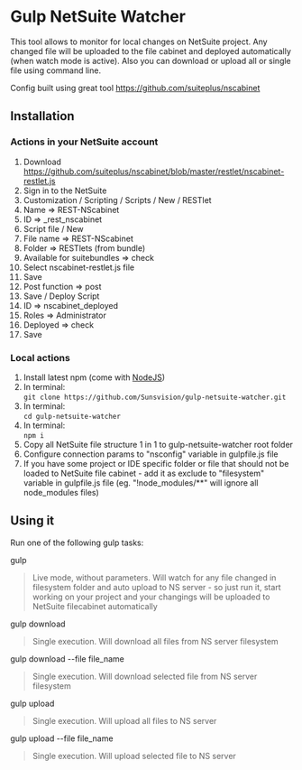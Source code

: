 ﻿# Gulp NetSuite Watcher

This tool allows to monitor for local changes on NetSuite project. Any changed file will be uploaded to the file cabinet and deployed automatically (when watch mode is active). Also you can download or upload all or single file using command line.  

Config built using great tool https://github.com/suiteplus/nscabinet

## Installation

### Actions in your NetSuite account

1) Download https://github.com/suiteplus/nscabinet/blob/master/restlet/nscabinet-restlet.js  
2) Sign in to the NetSuite  
3) Customization / Scripting / Scripts / New / RESTlet  
4) Name => REST-NScabinet  
5) ID => _rest_nscabinet  
6) Script file / New  
7) File name => REST-NScabinet  
8) Folder => RESTlets (from bundle)  
9) Available for suitebundles => check  
10) Select nscabinet-restlet.js file  
11) Save  
12) Post function => post  
13) Save / Deploy Script  
14) ID => nscabinet_deployed  
15) Roles => Administrator  
16) Deployed => check  
17) Save  

### Local actions

1) Install latest npm (come with [NodeJS](https://nodejs.org/))
2) In terminal:  
```git clone https://github.com/Sunsvision/gulp-netsuite-watcher.git```  
3) In terminal:  
```cd gulp-netsuite-watcher```  
4) In terminal:  
```npm i```  
5) Copy all NetSuite file structure 1 in 1 to gulp-netsuite-watcher root folder  
6) Configure connection params to "nsconfig" variable in gulpfile.js file  
7) If you have some project or IDE specific folder or file that should not be loaded to NetSuite file cabinet - add it as exclude to "filesystem" variable in gulpfile.js file (eg. "!node_modules/**" will ignore all node_modules files)  

## Using it

Run one of the following gulp tasks:

gulp  
> Live mode, without parameters. Will watch for any file changed in filesystem folder and auto upload to NS server - so just run it, start working on your project and your changings will be uploaded to NetSuite filecabinet automatically  

gulp download  
> Single execution. Will download all files from NS server filesystem  

gulp download --file file_name  
> Single execution. Will download selected file from NS server filesystem  

gulp upload  
> Single execution. Will upload all files to NS server  

gulp upload --file file_name  
> Single execution. Will upload selected file to NS server  